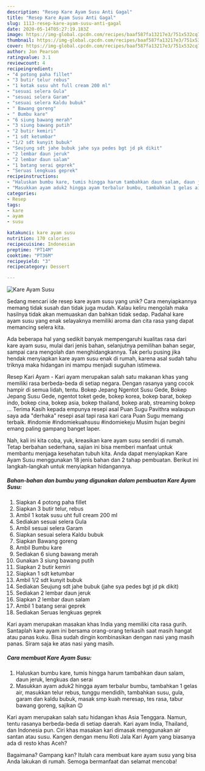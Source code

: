 ```yaml
---
description: "Resep Kare Ayam Susu Anti Gagal"
title: "Resep Kare Ayam Susu Anti Gagal"
slug: 1113-resep-kare-ayam-susu-anti-gagal
date: 2020-05-14T05:27:19.183Z
image: https://img-global.cpcdn.com/recipes/baaf587fa13217e3/751x532cq70/kare-ayam-susu-foto-resep-utama.jpg
thumbnail: https://img-global.cpcdn.com/recipes/baaf587fa13217e3/751x532cq70/kare-ayam-susu-foto-resep-utama.jpg
cover: https://img-global.cpcdn.com/recipes/baaf587fa13217e3/751x532cq70/kare-ayam-susu-foto-resep-utama.jpg
author: Jon Pearson
ratingvalue: 3.1
reviewcount: 4
recipeingredient:
- "4 potong paha fillet"
- "3 butir telur rebus"
- "1 kotak susu uht full cream 200 ml"
- "sesuai selera Gula"
- "sesuai selera Garam"
- "sesuai selera Kaldu bubuk"
- " Bawang goreng"
- " Bumbu kare"
- "6 siung bawang merah"
- "3 siung bawang putih"
- "2 butir kemiri"
- "1 sdt ketumbar"
- "1/2 sdt kunyit bubuk"
- "Seujung sdt jahe bubuk jahe sya pedes bgt jd pk dikit"
- "2 lembar daun jeruk"
- "2 lembar daun salam"
- "1 batang serai geprek"
- "Seruas lengkuas geprek"
recipeinstructions:
- "Haluskan bumbu kare, tumis hingga harum tambahkan daun salam, daun jeruk, lengkuas dan serai"
- "Masukkan ayam aduk2 hingga ayam terbalur bumbu, tambahkan 1 gelas air, masukkan telur rebus, tunggu mendidih, tambahkan susu, gula, garam dan kaldu bubuk, masak smp kuah meresap, tes rasa, tabur bawang goreng, sajikan 😉"
categories:
- Resep
tags:
- kare
- ayam
- susu

katakunci: kare ayam susu 
nutrition: 170 calories
recipecuisine: Indonesian
preptime: "PT14M"
cooktime: "PT36M"
recipeyield: "3"
recipecategory: Dessert

---
```



![Kare Ayam Susu](https://img-global.cpcdn.com/recipes/baaf587fa13217e3/751x532cq70/kare-ayam-susu-foto-resep-utama.jpg)

Sedang mencari ide resep kare ayam susu yang unik? Cara menyiapkannya memang tidak susah dan tidak juga mudah. Kalau keliru mengolah maka hasilnya tidak akan memuaskan dan bahkan tidak sedap. Padahal kare ayam susu yang enak selayaknya memiliki aroma dan cita rasa yang dapat memancing selera kita.

Ada beberapa hal yang sedikit banyak mempengaruhi kualitas rasa dari kare ayam susu, mulai dari jenis bahan, selanjutnya pemilihan bahan segar, sampai cara mengolah dan menghidangkannya. Tak perlu pusing jika hendak menyiapkan kare ayam susu enak di rumah, karena asal sudah tahu triknya maka hidangan ini mampu menjadi suguhan istimewa.

Resep Kari Ayam - Kari ayam merupakan salah satu makanan khas yang memiliki rasa berbeda-beda di setiap negara. Dengan rasanya yang cocok hampir di semua lidah, tentu. Bokep Jepang Ngentot Susu Gede, Bokep Jepang Susu Gede, ngentot toket gede, bokep korea, bokep barat, bokep indo, bokep cina, bokep asia, bokep thailand, bokep arab, streaming bokep … Terima Kasih kepada empunya resepi asal Puan Sugu Pavithra walaupun saya ada &#34;derhaka&#34; resepi asal tapi rasa kari cara Puan Sugu memang terbaik. #indomie #indomiekuahsusu #indomiekeju Musim hujan begini emang paling gampang banget laper.


Nah, kali ini kita coba, yuk, kreasikan kare ayam susu sendiri di rumah. Tetap berbahan sederhana, sajian ini bisa memberi manfaat untuk membantu menjaga kesehatan tubuh kita. Anda dapat menyiapkan Kare Ayam Susu menggunakan 18 jenis bahan dan 2 tahap pembuatan. Berikut ini langkah-langkah untuk menyiapkan hidangannya.

<!--inarticleads1-->

##### Bahan-bahan dan bumbu yang digunakan dalam pembuatan Kare Ayam Susu:

1. Siapkan 4 potong paha fillet
1. Siapkan 3 butir telur, rebus
1. Ambil 1 kotak susu uht full cream 200 ml
1. Sediakan sesuai selera Gula
1. Ambil sesuai selera Garam
1. Siapkan sesuai selera Kaldu bubuk
1. Siapkan  Bawang goreng
1. Ambil  Bumbu kare
1. Sediakan 6 siung bawang merah
1. Gunakan 3 siung bawang putih
1. Siapkan 2 butir kemiri
1. Siapkan 1 sdt ketumbar
1. Ambil 1/2 sdt kunyit bubuk
1. Sediakan Seujung sdt jahe bubuk (jahe sya pedes bgt jd pk dikit)
1. Sediakan 2 lembar daun jeruk
1. Siapkan 2 lembar daun salam
1. Ambil 1 batang serai geprek
1. Sediakan Seruas lengkuas geprek


Kari ayam merupakan masakan khas India yang memiliki cita rasa gurih. Santaplah kare ayam ini bersama orang-orang terkasih saat masih hangat atau panas kuku. Bisa sudah dingin kombinasikan dengan nasi yang masih panas. Siram saja ke atas nasi yang masih. 

<!--inarticleads2-->

##### Cara membuat Kare Ayam Susu:

1. Haluskan bumbu kare, tumis hingga harum tambahkan daun salam, daun jeruk, lengkuas dan serai
1. Masukkan ayam aduk2 hingga ayam terbalur bumbu, tambahkan 1 gelas air, masukkan telur rebus, tunggu mendidih, tambahkan susu, gula, garam dan kaldu bubuk, masak smp kuah meresap, tes rasa, tabur bawang goreng, sajikan 😉


Kari ayam merupakan salah satu hidangan khas Asia Tenggara. Namun, tentu rasanya berbeda-beda di setiap daerah. Kari ayam India, Thailand, dan Indonesia pun. Ciri khas masakan kari dimasak menggunakan air santan atau susu. Kangen dengan menu Roti Jala Kari Ayam yang biasanya ada di resto khas Aceh? 

Bagaimana? Gampang kan? Itulah cara membuat kare ayam susu yang bisa Anda lakukan di rumah. Semoga bermanfaat dan selamat mencoba!
